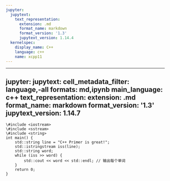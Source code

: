 ```yaml
---
jupyter:
  jupytext:
    text_representation:
      extension: .md
      format_name: markdown
      format_version: '1.3'
      jupytext_version: 1.14.4
  kernelspec:
    display_name: C++
    language: c++
    name: xcpp11
---
```


---
jupyter:
  jupytext:
    cell_metadata_filter: language,-all
    formats: md,ipynb
    main_language: c++
    text_representation:
      extension: .md
      format_name: markdown
      format_version: '1.3'
      jupytext_version: 1.14.7
---


```
\#include <iostream>
\#include <sstream>
\#include <string>
int main() {
    std::string line = "C++ Primer is great!";
    std::istringstream iss(line);
    std::string word;
    while (iss >> word) {
        std::cout << word << std::endl; // 输出每个单词
    }
    return 0;
}
```
